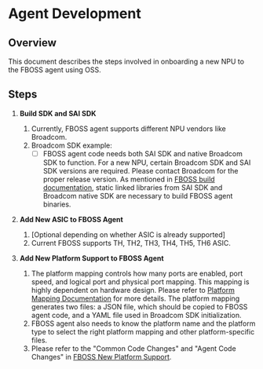 # Agent Development

## Overview

This document describes the steps involved in onboarding a new NPU to the FBOSS agent using OSS.

## Steps

1. **Build SDK and SAI SDK**
    1. Currently, FBOSS agent supports different NPU vendors like Broadcom.
    2. Broadcom SDK example:
        - [ ] FBOSS agent code needs both SAI SDK and native Broadcom SDK to function. For a new NPU, certain Broadcom SDK and SAI SDK versions are required. Please contact Broadcom for the proper release version. As mentioned in [FBOSS build documentation](https://facebook.github.io/fboss/docs/build/building_fboss_on_docker_containers/), static linked libraries from SAI SDK and Broadcom native SDK are necessary to build FBOSS agent binaries.

2. **Add New ASIC to FBOSS Agent**
    1. [Optional depending on whether ASIC is already supported]
    2. Current FBOSS supports TH, TH2, TH3, TH4, TH5, TH6 ASIC.

3. **Add New Platform Support to FBOSS Agent**
    1. The platform mapping controls how many ports are enabled, port speed, and logical port and physical port mapping. This mapping is highly dependent on hardware design. Please refer to [Platform Mapping Documentation](https://facebook.github.io/fboss/docs/developing/platform_mapping/) for more details. The platform mapping generates two files: a JSON file, which should be copied to FBOSS agent code, and a YAML file used in Broadcom SDK initialization.
    2. FBOSS agent also needs to know the platform name and the platform type to select the right platform mapping and other platform-specific files.
    3. Please refer to the "Common Code Changes" and "Agent Code Changes" in [FBOSS New Platform Support](https://facebook.github.io/fboss/docs/developing/new_platform_support/).
